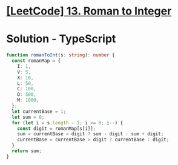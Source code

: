 # [[LeetCode] 13. Roman to Integer](https://leetcode.com/problems/roman-to-integer/description)

# Solution - TypeScript

```typescript
function romanToInt(s: string): number {
  const romanMap = {
    I: 1,
    V: 5,
    X: 10,
    L: 50,
    C: 100,
    D: 500,
    M: 1000,
  };
  let currentBase = 1;
  let sum = 0;
  for (let i = s.length - 1; i >= 0; i--) {
    const digit = romanMap[s[i]];
    sum = currentBase > digit ? sum - digit : sum + digit;
    currentBase = currentBase > digit ? currentBase : digit;
  }
  return sum;
}
```
